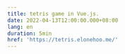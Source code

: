 ```yaml
---
title: tetris game in Vue.js.
date: 2022-04-13T12:00:00.000+08:00
lang: en
duration: 5min
href: 'https://tetris.elonehoo.me/'
---
```


<Title />
